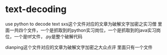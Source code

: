 # text-decoding
use python to decode text
sxs这个文件对应的文章为破解文字加密之实习僧
里面一共四个文件，一个是抓取到的python实习岗位，一个是抓取到的java实习岗位，一个是ttf文件，.py是整个破解代码


dianping这个文件对应的文章为破解文字加密之大众点评
里面只有一个文件
